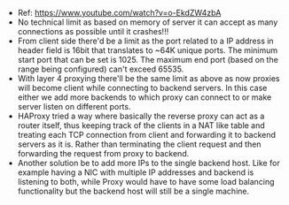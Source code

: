 - Ref: https://www.youtube.com/watch?v=o-EkdZW4zbA
- No technical limit as based on memory of server it can accept as many connections as possible until it crashes!!!
- From client side there'd be a limit as the port related to a IP address in header field is 16bit that translates to ~64K unique ports. The minimum start port that can be set is 1025. The maximum end port (based on the range being configured) can't exceed 65535.
- With layer 4 proxying there'll be the same limit as above as now proxies will become client while connecting to backend servers. In this case either we add more backends to which proxy can connect to or make server listen on different ports.
- HAProxy tried a way where basically the reverse proxy can act as a router itself, thus keeping track of the clients in a NAT like table and treating each TCP connection from client and forwarding it to backend servers as it is. Rather than terminating the client request and then forwarding the request from proxy to backend.
- Another solution be to add more IPs to the single backend host. Like for example having a NIC with multiple IP addresses and backend is listening to both, while Proxy would have to have some load balancing functionality but the backend host will still be a single machine.